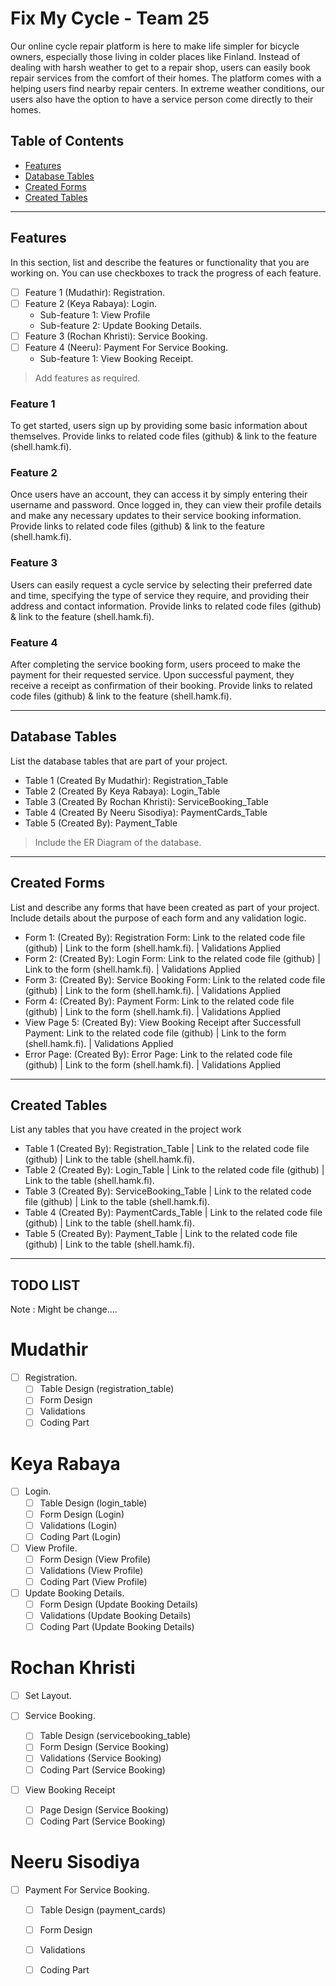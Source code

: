 # Fix My Cycle - Team 25

Our online cycle repair platform is here to make life simpler for bicycle owners, especially those living in colder places like Finland. Instead of dealing with harsh weather to get to a repair shop, users can easily book repair services from the comfort of their homes. The platform comes with a helping users find nearby repair centers. In extreme weather conditions, our users also have the option to have a service person come directly to their homes.


## Table of Contents
- [Features](#features)
- [Database Tables](#database-tables)
- [Created Forms](#created-forms)
- [Created Tables](#created-tables)

---

## Features

In this section, list and describe the features or functionality that you are working on. You can use checkboxes to track the progress of each feature.

- [ ] Feature 1 (Mudathir): Registration. 
- [ ] Feature 2 (Keya Rabaya): Login.
  - Sub-feature 1: View Profile
  - Sub-feature 2: Update Booking Details.
- [ ] Feature 3 (Rochan Khristi): Service Booking.
- [ ] Feature 4 (Neeru): Payment For Service Booking.
  - Sub-feature 1: View Booking Receipt.

> Add features as required.

### Feature 1

To get started, users sign up by providing some basic information about themselves. Provide links to related code files (github) & link to the feature (shell.hamk.fi).

### Feature 2

Once users have an account, they can access it by simply entering their username and password. Once logged in, they can view their profile details and make any necessary updates to their service booking information. Provide links to related code files (github) & link to the feature (shell.hamk.fi).

### Feature 3

Users can easily request a cycle service by selecting their preferred date and time, specifying the type of service they require, and providing their address and contact information. Provide links to related code files (github) & link to the feature (shell.hamk.fi).

### Feature 4

After completing the service booking form, users proceed to make the payment for their requested service. Upon successful payment, they receive a receipt as confirmation of their booking. Provide links to related code files (github) & link to the feature (shell.hamk.fi).

---

## Database Tables

List the database tables that are part of your project. 

- Table 1 (Created By Mudathir): Registration_Table
- Table 2 (Created By Keya Rabaya): Login_Table
- Table 3 (Created By Rochan Khristi): ServiceBooking_Table
- Table 4 (Created By Neeru Sisodiya): PaymentCards_Table
- Table 5 (Created By): Payment_Table

> Include the ER Diagram of the database. 

---

## Created Forms

List and describe any forms that have been created as part of your project. Include details about the purpose of each form and any validation logic.

- Form 1: (Created By): Registration Form: Link to the related code file (github) | Link to the form (shell.hamk.fi). | Validations Applied
- Form 2: (Created By): Login Form: Link to the related code file (github) | Link to the form (shell.hamk.fi).  | Validations Applied
- Form 3: (Created By): Service Booking Form: Link to the related code file (github) | Link to the form (shell.hamk.fi).  | Validations Applied
- Form 4: (Created By): Payment Form: Link to the related code file (github) | Link to the form (shell.hamk.fi).  | Validations Applied
- View Page 5: (Created By): View Booking Receipt after Successfull Payment: Link to the related code file (github) | Link to the form (shell.hamk.fi).  | Validations Applied
- Error Page: (Created By): Error Page: Link to the related code file (github) | Link to the form (shell.hamk.fi).  | Validations Applied

---

## Created Tables

List any tables that you have created in the project work

- Table 1 (Created By): Registration_Table | Link to the related code file (github) | Link to the table (shell.hamk.fi).
- Table 2 (Created By): Login_Table | Link to the related code file (github) | Link to the table (shell.hamk.fi).
- Table 3 (Created By): ServiceBooking_Table | Link to the related code file (github) | Link to the table (shell.hamk.fi).
- Table 4 (Created By): PaymentCards_Table | Link to the related code file (github) | Link to the table (shell.hamk.fi).
- Table 5 (Created By): Payment_Table | Link to the related code file (github) | Link to the table (shell.hamk.fi).

---

## TODO LIST 
Note : Might be change....
# Mudathir 
- [ ] Registration.
  - [ ] Table Design (registration_table)
  - [ ] Form Design
  - [ ] Validations
  - [ ] Coding Part

# Keya Rabaya 
- [ ] Login.
  - [ ] Table Design (login_table)
  - [ ] Form Design (Login)
  - [ ] Validations (Login)
  - [ ] Coding Part (Login)
        
- [ ] View Profile.
  - [ ] Form Design (View Profile)
  - [ ] Validations (View Profile) 
  - [ ] Coding Part (View Profile)

- [ ] Update Booking Details.
  - [ ] Form Design (Update Booking Details)
  - [ ] Validations (Update Booking Details)
  - [ ] Coding Part (Update Booking Details)

# Rochan Khristi 
- [ ] Set Layout.
        
- [ ] Service Booking.
  - [ ] Table Design (servicebooking_table)
  - [ ] Form Design (Service Booking)
  - [ ] Validations (Service Booking)
  - [ ] Coding Part (Service Booking)

- [ ] View Booking Receipt
  - [ ] Page Design (Service Booking)
  - [ ] Coding Part (Service Booking)

# Neeru Sisodiya 
- [ ] Payment For Service Booking.
  - [ ] Table Design (payment_cards)
  - [ ] Form Design
  - [ ] Validations
  - [ ] Coding Part
        
